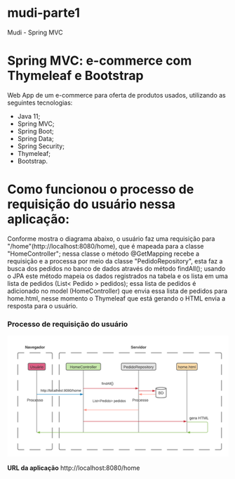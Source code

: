 # mudi-parte1
Mudi - Spring MVC

# Spring MVC: e-commerce com Thymeleaf e Bootstrap

Web App de um e-commerce para oferta de produtos usados, utilizando as seguintes tecnologias:
- Java 11;
- Spring MVC;
- Spring Boot;
- Spring Data;
- Spring Security;
- Thymeleaf;
- Bootstrap.


# Como funcionou o processo de requisição do usuário nessa aplicação:

Conforme mostra o diagrama abaixo, o usuário faz uma requisição para "/home"(http://localhost:8080/home), que é mapeada para a classe "HomeController"; nessa classe o método @GetMapping recebe a requisição e a processa por meio da classe "PedidoRepository", esta faz a busca dos pedidos no banco de dados através do método findAll(); usando o JPA este método mapeia os dados registrados na tabela e os lista em uma lista de pedidos (List< Pedido > pedidos); essa lista de pedidos é adicionado no model (HomeController) que envia essa lista de pedidos para home.html, nesse momento o Thymeleaf que está gerando o HTML envia a resposta para o usuário.

### Processo de requisição do usuário
![diagrama de requisicao do usuario](https://github.com/edithpenha20/mudi-parte1/blob/main/Diagrama%20em%20branco.png)

**URL da aplicação**
http://localhost:8080/home
